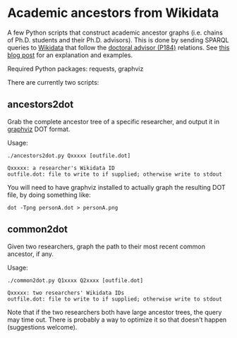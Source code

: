 Academic ancestors from Wikidata
===

A few Python scripts that construct academic ancestor graphs (i.e. chains of
Ph.D. students and their Ph.D. advisors). This is done by sending SPARQL
queries to [Wikidata](https://www.wikidata.org/) that follow the [doctoral
advisor (P184)](https://www.wikidata.org/wiki/Property:P184) relations.
See [this blog
post](https://www.kmjn.org/notes/academic_ancestors_wikidata.html) for an
explanation and examples.

Required Python packages: requests, graphviz

There are currently two scripts:

ancestors2dot
---

Grab the complete ancestor tree of a specific researcher, and output it in
[graphviz](https://graphviz.org/) DOT format.

Usage:

    ./ancestors2dot.py Qxxxxx [outfile.dot]

    Qxxxxx: a researcher's Wikidata ID
    outfile.dot: file to write to if supplied; otherwise write to stdout

You will need to have graphviz installed to actually graph the resulting DOT
file, by doing something like:

    dot -Tpng personA.dot > personA.png

common2dot
---

Given two researchers, graph the path to their most recent common ancestor, if
any.

Usage:

    ./common2dot.py Q1xxxx Q2xxxx [outfile.dot]

    Qxxxxx: two researchers' Wikidata IDs
    outfile.dot: file to write to if supplied; otherwise write to stdout

Note that if the two researchers both have large ancestor trees, the query may
time out. There is probably a way to optimize it so that doesn't happen
(suggestions welcome).

